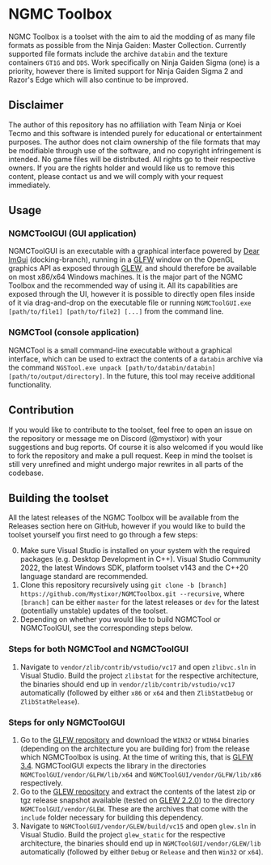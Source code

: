 # NGMC Toolbox

NGMC Toolbox is a toolset with the aim to aid the modding of as many file formats as possible from the Ninja Gaiden: Master Collection. Currently supported file formats include the archive `databin` and the texture containers `GT1G` and `DDS`. Work specifically on Ninja Gaiden Sigma (one) is a priority, however there is limited support for Ninja Gaiden Sigma 2 and Razor's Edge which will also continue to be improved.

## Disclaimer

The author of this repository has no affiliation with Team Ninja or Koei Tecmo and this software is intended purely for educational or entertainment purposes. The author does not claim ownership of the file formats that may be modifiable through use of the software, and no copyright infringement is intended. No game files will be distributed. All rights go to their respective owners. If you are the rights holder and would like us to remove this content, please contact us and we will comply with your request immediately.

## Usage

### NGMCToolGUI (GUI application)

NGMCToolGUI is an executable with a graphical interface powered by [Dear ImGui](https://github.com/ocornut/imgui/tree/docking) (docking-branch), running in a [GLFW](https://github.com/glfw/glfw) window on the OpenGL graphics API as exposed through [GLEW](https://github.com/nigels-com/glew), and should therefore be available on most x86/x64 Windows machines. It is the major part of the NGMC Toolbox and the recommended way of using it. All its capabilities are exposed through the UI, however it is possible to directly open files inside of it via drag-and-drop on the executable file or running `NGMCToolGUI.exe [path/to/file1] [path/to/file2] [...]` from the command line.

### NGMCTool (console application)

NGMCTool is a small command-line executable without a graphical interface, which can be used to extract the contents of a `databin` archive via the command `NGSTool.exe unpack [path/to/databin/databin] [path/to/output/directory]`. In the future, this tool may receive additional functionality.

## Contribution

If you would like to contribute to the toolset, feel free to open an issue on the repository or message me on Discord (@mystixor) with your suggestions and bug reports. Of course it is also welcomed if you would like to fork the repository and make a pull request. Keep in mind the toolset is still very unrefined and might undergo major rewrites in all parts of the codebase.

## Building the toolset

All the latest releases of the NGMC Toolbox will be available from the Releases section here on GitHub, however if you would like to build the toolset yourself you first need to go through a few steps:

0. Make sure Visual Studio is installed on your system with the required packages (e.g. Desktop Development in C++). Visual Studio Community 2022, the latest Windows SDK, platform toolset v143 and the C++20 language standard are recommended.
1. Clone this repository recursively using `git clone -b [branch] https://github.com/Mystixor/NGMCToolbox.git --recursive`, where `[branch]` can be either `master` for the latest releases or `dev` for the latest (potentially unstable) updates of the toolset.
2. Depending on whether you would like to build NGMCTool or NGMCToolGUI, see the corresponding steps below.

### Steps for both NGMCTool and NGMCToolGUI

1. Navigate to `vendor/zlib/contrib/vstudio/vc17` and open `zlibvc.sln` in Visual Studio. Build the project `zlibstat` for the respective architecture, the binaries should end up in `vendor/zlib/contrib/vstudio/vc17` automatically (followed by either `x86` or `x64` and then `ZlibStatDebug` or `ZlibStatRelease`).

### Steps for only NGMCToolGUI

1. Go to the [GLFW repository](https://github.com/glfw/glfw) and download the `WIN32` or `WIN64` binaries (depending on the architecture you are building for) from the release which NGMCToolbox is using. At the time of writing this, that is [GLFW 3.4](https://github.com/glfw/glfw/releases/tag/3.4). NGMCToolGUI expects the library in the directories `NGMCToolGUI/vendor/GLFW/lib/x64` and `NGMCToolGUI/vendor/GLFW/lib/x86` respectively.
2. Go to the [GLEW repository](https://github.com/nigels-com/glew) and extract the contents of the latest zip or tgz release snapshot available (tested on [GLEW 2.2.0](https://github.com/nigels-com/glew/releases/tag/glew-2.2.0)) to the directory `NGMCToolGUI/vendor/GLEW`. These are the archives that come with the `include` folder necessary for building this dependency.
3. Navigate to `NGMCToolGUI/vendor/GLEW/build/vc15` and open `glew.sln` in Visual Studio. Build the project `glew_static` for the respective architecture, the binaries should end up in `NGMCToolGUI/vendor/GLEW/lib` automatically (followed by either `Debug` or `Release` and then `Win32` or `x64`).
